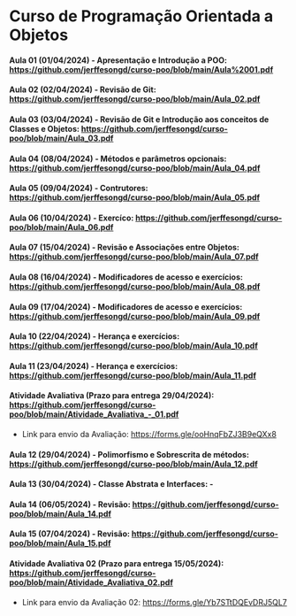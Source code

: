 # Curso de Programação Orientada a Objetos

#### Aula 01 (01/04/2024) - Apresentação e Introdução a POO: https://github.com/jerffesongd/curso-poo/blob/main/Aula%2001.pdf

#### Aula 02 (02/04/2024) - Revisão de Git: https://github.com/jerffesongd/curso-poo/blob/main/Aula_02.pdf

#### Aula 03 (03/04/2024) - Revisão de Git e Introdução aos conceitos de Classes e Objetos: https://github.com/jerffesongd/curso-poo/blob/main/Aula_03.pdf

#### Aula 04 (08/04/2024) - Métodos e parâmetros opcionais: https://github.com/jerffesongd/curso-poo/blob/main/Aula_04.pdf

#### Aula 05 (09/04/2024) - Contrutores: https://github.com/jerffesongd/curso-poo/blob/main/Aula_05.pdf

#### Aula 06 (10/04/2024) - Exercíco: https://github.com/jerffesongd/curso-poo/blob/main/Aula_06.pdf

#### Aula 07 (15/04/2024) - Revisão e Associações entre Objetos: https://github.com/jerffesongd/curso-poo/blob/main/Aula_07.pdf

#### Aula 08 (16/04/2024) - Modificadores de acesso e exercícios: https://github.com/jerffesongd/curso-poo/blob/main/Aula_08.pdf

#### Aula 09 (17/04/2024) - Modificadores de acesso e exercícios: https://github.com/jerffesongd/curso-poo/blob/main/Aula_09.pdf

#### Aula 10 (22/04/2024) - Herança e exercícios: https://github.com/jerffesongd/curso-poo/blob/main/Aula_10.pdf

#### Aula 11 (23/04/2024) - Herança e exercícios: https://github.com/jerffesongd/curso-poo/blob/main/Aula_11.pdf

#### Atividade Avaliativa (Prazo para entrega 29/04/2024): https://github.com/jerffesongd/curso-poo/blob/main/Atividade_Avaliativa_-_01.pdf
- Link para envio da Avaliação: https://forms.gle/ooHnqFbZJ3B9eQXx8 

#### Aula 12 (29/04/2024) - Polimorfismo e Sobrescrita de métodos: https://github.com/jerffesongd/curso-poo/blob/main/Aula_12.pdf

#### Aula 13 (30/04/2024) - Classe Abstrata e Interfaces: -

#### Aula 14 (06/05/2024) - Revisão: https://github.com/jerffesongd/curso-poo/blob/main/Aula_14.pdf

#### Aula 15 (07/04/2024) - Revisão: https://github.com/jerffesongd/curso-poo/blob/main/Aula_15.pdf

#### Atividade Avaliativa 02 (Prazo para entrega 15/05/2024): https://github.com/jerffesongd/curso-poo/blob/main/Atividade_Avaliativa_02.pdf
- Link para envio da Avaliação 02: https://forms.gle/Yb7STtDQEvDRJ5QL7
